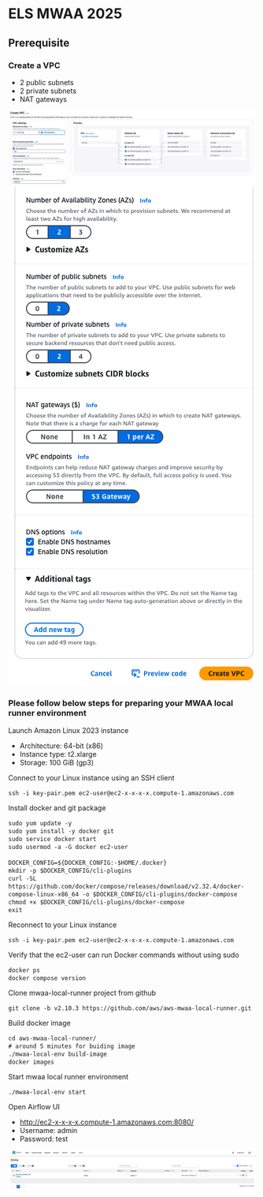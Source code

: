 # ELS MWAA 2025

## Prerequisite

### Create a VPC
- 2 public subnets
- 2 private subnets
- NAT gateways

![](https://github.com/frankie-wy/els_mwaa_2025/blob/main/createVPC/CreateVPC-1.png)
![](https://github.com/frankie-wy/els_mwaa_2025/blob/main/createVPC/CreateVPC-2.png)

### Please follow below steps for preparing your MWAA local runner environment

Launch Amazon Linux 2023 instance

- Architecture: 64-bit (x86)
- Instance type: t2.xlarge
- Storage: 100 GiB (gp3)

Connect to your Linux instance using an SSH client

```shell script
ssh -i key-pair.pem ec2-user@ec2-x-x-x-x.compute-1.amazonaws.com
```

Install docker and git package
```shell script
sudo yum update -y
sudo yum install -y docker git
sudo service docker start
sudo usermod -a -G docker ec2-user

DOCKER_CONFIG=${DOCKER_CONFIG:-$HOME/.docker}
mkdir -p $DOCKER_CONFIG/cli-plugins
curl -SL https://github.com/docker/compose/releases/download/v2.32.4/docker-compose-linux-x86_64 -o $DOCKER_CONFIG/cli-plugins/docker-compose
chmod +x $DOCKER_CONFIG/cli-plugins/docker-compose
exit
```

Reconnect to your Linux instance

```shell script
ssh -i key-pair.pem ec2-user@ec2-x-x-x-x.compute-1.amazonaws.com
```

Verify that the ec2-user can run Docker commands without using sudo

```shell script
docker ps
docker compose version
```
Clone mwaa-local-runner project from github

```shell script
git clone -b v2.10.3 https://github.com/aws/aws-mwaa-local-runner.git
```

Build docker image

```shell script
cd aws-mwaa-local-runner/
# around 5 minutes for buiding image
./mwaa-local-env build-image
docker images
```
Start mwaa local runner environment

```shell script
./mwaa-local-env start
```

Open Airflow UI

- http://ec2-x-x-x-x.compute-1.amazonaws.com:8080/
- Username: admin
- Password: test

![](https://github.com/frankie-wy/els_mwaa_2025/blob/main/Airflow_UI.png)
